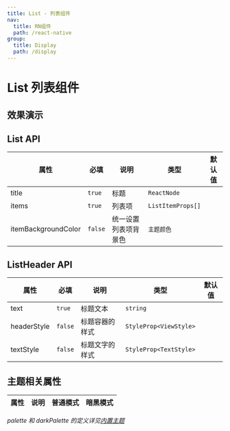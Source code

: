 ```yaml
---
title: List - 列表组件
nav:
  title: RN组件
  path: /react-native
group:
  title: Display
  path: /display
---
```


# List 列表组件

## 效果演示

## List API

| 属性                | 必填    | 说明                 | 类型              | 默认值 |
| ------------------- | ------- | -------------------- | ----------------- | ------ |
| title               | `true`  | 标题                 | `ReactNode`       |        |
| items               | `true`  | 列表项               | `ListItemProps[]` |        |
| itemBackgroundColor | `false` | 统一设置列表项背景色 | `主题颜色`        |        |

## ListHeader API

| 属性        | 必填    | 说明           | 类型                   | 默认值 |
| ----------- | ------- | -------------- | ---------------------- | ------ |
| text        | `true`  | 标题文本       | `string`               |        |
| headerStyle | `false` | 标题容器的样式 | `StyleProp<ViewStyle>` |        |
| textStyle   | `false` | 标题文字的样式 | `StyleProp<TextStyle>` |        |

## 主题相关属性

| 属性 | 说明 | 普通模式 | 暗黑模式 |
| ---- | ---- | -------- | -------- |

_palette 和 darkPalette 的定义详见[内置主题](/react-native/theme)_

